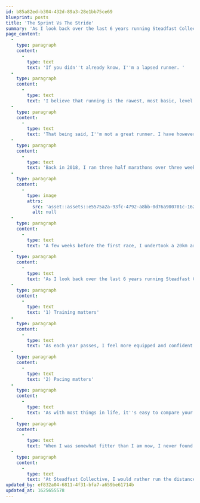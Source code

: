 ```yaml
---
id: b85a82ed-b304-432d-89a3-28e1bb75ce69
blueprint: posts
title: 'The Sprint Vs The Stride'
summary: 'As I look back over the last 6 years running Steadfast Collective, I see a two parallels to running'
page_content:
  -
    type: paragraph
    content:
      -
        type: text
        text: 'If you didn''t already know, I''m a lapsed runner. '
  -
    type: paragraph
    content:
      -
        type: text
        text: 'I believe that running is the rawest, most basic, level of sport. You don''t really need specialised equipment or teammates, you just find some motivation and to move your legs. '
  -
    type: paragraph
    content:
      -
        type: text
        text: 'That being said, I''m not a great runner. I have however put myself through a few running challenges that required training. '
  -
    type: paragraph
    content:
      -
        type: text
        text: 'Back in 2018, I ran three half marathons over three weekends. While I didn''t run them quickly, it was the fittest I''ve ever been.'
  -
    type: paragraph
    content:
      -
        type: image
        attrs:
          src: 'asset::assets::e5575a2a-93fc-4792-a8bb-0d76a900701c-1625655035.JPG'
          alt: null
  -
    type: paragraph
    content:
      -
        type: text
        text: 'A few weeks before the first race, I undertook a 20km around Southampton. I only set out to run 10km, but I hit my stride and everything was going great. In fact, if it wasn''t for a lunch date I was already late for, I could have run 30km. '
  -
    type: paragraph
    content:
      -
        type: text
        text: 'As I look back over the last 6 years running Steadfast Collective, I see two parallels to running:'
  -
    type: paragraph
    content:
      -
        type: text
        text: '1) Training matters'
  -
    type: paragraph
    content:
      -
        type: text
        text: 'As each year passes, I feel more equipped and confident in my own ability. Not only from the business-experience side but also emotionally ready for any challenges or adversity.'
  -
    type: paragraph
    content:
      -
        type: text
        text: '2) Pacing matters'
  -
    type: paragraph
    content:
      -
        type: text
        text: 'As with most things in life, it''s easy to compare your business with others. You need to run your own race. Find a pace that works for you and run with it. '
  -
    type: paragraph
    content:
      -
        type: text
        text: 'When I was somewhat fitter than I am now, I never found running a long-distance an issue. However, if I was to run with a friend and their pace was even marginally faster than mine, it instantly became a struggle. '
  -
    type: paragraph
    content:
      -
        type: text
        text: 'At Steadfast Collective, I would rather run the distance at my own pace than be sprinting and burn out, again.'
updated_by: ef832a04-6811-4f31-bfa7-a659be61714b
updated_at: 1625655578
---
```


